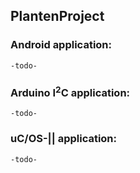 ## PlantenProject
### Android application:

`-todo-`

### Arduino I<sup>2</sup>C application:

`-todo-`

### uC/OS-|| application:

`-todo-`
